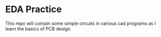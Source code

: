 # EDA Practice

This repo will contain some simple circuits in various cad programs as I learn the basics of PCB design.

